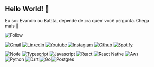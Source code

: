 ## Hello World! 🖖

Eu sou Evandro ou Batata, depende de pra quem você pergunta. Chega mais 🍟

![Follow](https://img.shields.io/github/followers/emachadomartins.svg?style=social&label=Follow&maxAge=2592000)



[![Gmail](https://img.shields.io/badge/-Gmail-%23333?style=for-the-badge&logo=gmail&logoColor=white)](mailto:emachadomartins1999@gmail.com)
[![Linkedin](https://img.shields.io/badge/LinkedIn-0077B5?style=for-the-badge&logo=linkedin&logoColor=white)](https://www.linkedin.com/in/evandro-martins-833140188/)
[![Youtube](https://img.shields.io/badge/YouTube-FF0000?style=for-the-badge&logo=youtube&logoColor=white)](https://www.youtube.com/channel/UCkBxNFiaBL0l29U7bR6fEmA)
[![Instagram](https://img.shields.io/badge/-Instagram-%23E4405F?style=for-the-badge&logo=instagram&logoColor=white)](https://instagram.com/emachadomartins)
[![Github](https://img.shields.io/badge/GitHub-100000?style=for-the-badge&logo=github&logoColor=white)](https://github.com/hakuunabatata)
[![Spotify](https://img.shields.io/badge/Spotify-1ED760?&style=for-the-badge&logo=spotify&logoColor=white)](https://open.spotify.com/user/gx44ea77jvfuiu0izgl00qc7r)

![Node](https://img.shields.io/badge/Node.js-43853D?style=for-the-badge&logo=node.js&logoColor=white)
![Typescript](https://img.shields.io/badge/TypeScript-007ACC?style=for-the-badge&logo=typescript&logoColor=white)
![Javascript](https://img.shields.io/badge/JavaScript-F7DF1E?style=for-the-badge&logo=javascript&logoColor=black)
![React](https://img.shields.io/badge/React-20232A?style=for-the-badge&logo=react&logoColor=61DAFB)
![React Native](https://img.shields.io/badge/React_Native-20232A?style=for-the-badge&logo=react&logoColor=61DAFB)
![Aws](https://img.shields.io/badge/Amazon_AWS-232F3E?style=for-the-badge&logo=amazon-aws&logoColor=white)
![Python](https://img.shields.io/badge/Python-14354C?style=for-the-badge&logo=python&logoColor=white)
![Dart](https://img.shields.io/badge/Dart-0175C2?style=for-the-badge&logo=dart&logoColor=white)
![Go](https://img.shields.io/badge/Go-00ADD8?style=for-the-badge&logo=go&logoColor=white)
![Postgres](https://img.shields.io/badge/PostgreSQL-316192?style=for-the-badge&logo=postgresql&logoColor=white)



